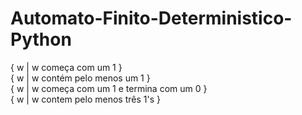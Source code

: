 # Automato-Finito-Deterministico-Python

{ w | w começa com um 1 }  
{ w | w contém pelo menos um 1 }  
{ w | w começa com um 1 e termina com um 0 }  
{ w | w contem pelo menos três 1's }
